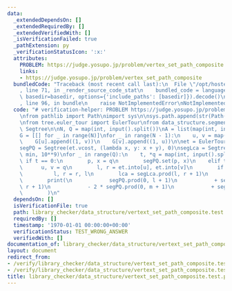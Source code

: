 ```yaml
---
data:
  _extendedDependsOn: []
  _extendedRequiredBy: []
  _extendedVerifiedWith: []
  _isVerificationFailed: true
  _pathExtension: py
  _verificationStatusIcon: ':x:'
  attributes:
    PROBLEM: https://judge.yosupo.jp/problem/vertex_set_path_composite
    links:
    - https://judge.yosupo.jp/problem/vertex_set_path_composite
  bundledCode: "Traceback (most recent call last):\n  File \"/opt/hostedtoolcache/PyPy/3.7.13/x64/site-packages/onlinejudge_verify/documentation/build.py\"\
    , line 71, in _render_source_code_stat\n    bundled_code = language.bundle(stat.path,\
    \ basedir=basedir, options={'include_paths': [basedir]}).decode()\n  File \"/opt/hostedtoolcache/PyPy/3.7.13/x64/site-packages/onlinejudge_verify/languages/python.py\"\
    , line 96, in bundle\n    raise NotImplementedError\nNotImplementedError\n"
  code: "# verification-helper: PROBLEM https://judge.yosupo.jp/problem/vertex_set_path_composite\n\
    \nfrom pathlib import Path\nimport sys\n\nsys.path.append(str(Path(__file__).resolve().parent.parent.parent))\n\
    \nfrom tree.euler_tour import EulerTour\nfrom data_structure.segment_tree import\
    \ Segtree\n\nN, Q = map(int, input().split())\nA = list(map(int, input().split()))\n\
    G = [[] for _ in range(N)]\nfor _ in range(N - 1):\n    u, v = map(int, input().split())\n\
    \    G[u].append((1, v))\n    G[v].append((1, u))\n\net = EulerTour(N, G, 0, A)\n\
    segPQ = Segtree(et.vcost, (lambda x, y: x + y), 0)\nsegLca = Segtree(et.depth,\
    \ min, 10**9)\nfor _ in range(Q):\n    t, *q = map(int, input().split())\n   \
    \ if t == 0:\n        p, x = q\n        segPQ.set(p, x)\n    elif t == 1:\n  \
    \      u, v = q\n        l, r = et.into[u], et.into[v]\n        if l > r:\n  \
    \          l, r = r, l\n        lca = segLca.prod(l, r + 1)\n        m = et.into[lca]\n\
    \        print(\n            segPQ.prod(0, l + 1)\n            + segPQ.prod(0,\
    \ r + 1)\n            - 2 * segPQ.prod(0, m + 1)\n            + segPQ.get(m)\n\
    \        )\n"
  dependsOn: []
  isVerificationFile: true
  path: library_checker/data_structure/vertext_set_path_composite.test.py
  requiredBy: []
  timestamp: '1970-01-01 00:00:00+00:00'
  verificationStatus: TEST_WRONG_ANSWER
  verifiedWith: []
documentation_of: library_checker/data_structure/vertext_set_path_composite.test.py
layout: document
redirect_from:
- /verify/library_checker/data_structure/vertext_set_path_composite.test.py
- /verify/library_checker/data_structure/vertext_set_path_composite.test.py.html
title: library_checker/data_structure/vertext_set_path_composite.test.py
---
```


